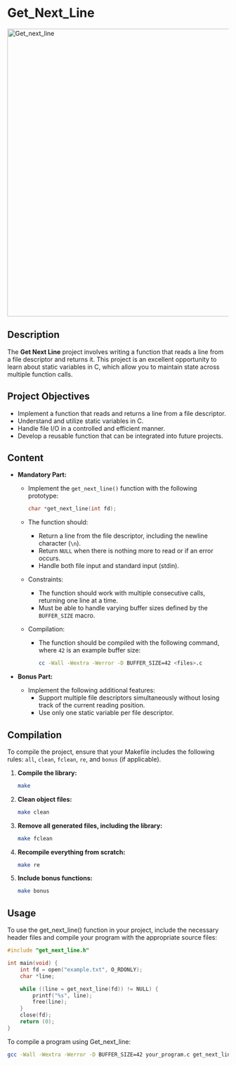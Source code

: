 # Get_Next_Line

<img width="654" alt="Get_next_line" src="https://github.com/user-attachments/assets/d42866fe-7b13-4c51-8cb1-97c2e8c323c8">

## Description

The **Get Next Line** project involves writing a function that reads a line from a file descriptor and returns it. This project is an excellent opportunity to learn about static variables in C, which allow you to maintain state across multiple function calls.

## Project Objectives

- Implement a function that reads and returns a line from a file descriptor.
- Understand and utilize static variables in C.
- Handle file I/O in a controlled and efficient manner.
- Develop a reusable function that can be integrated into future projects.

## Content

- **Mandatory Part:**
  - Implement the `get_next_line()` function with the following prototype:

    ```c
    char *get_next_line(int fd);
    ```

  - The function should:
    - Return a line from the file descriptor, including the newline character (`\n`).
    - Return `NULL` when there is nothing more to read or if an error occurs.
    - Handle both file input and standard input (stdin).

  - Constraints:
    - The function should work with multiple consecutive calls, returning one line at a time.
    - Must be able to handle varying buffer sizes defined by the `BUFFER_SIZE` macro.

  - Compilation:
    - The function should be compiled with the following command, where `42` is an example buffer size:
      ```bash
      cc -Wall -Wextra -Werror -D BUFFER_SIZE=42 <files>.c
      ```

- **Bonus Part:**
  - Implement the following additional features:
    - Support multiple file descriptors simultaneously without losing track of the current reading position.
    - Use only one static variable per file descriptor.

## Compilation

To compile the project, ensure that your Makefile includes the following rules: `all`, `clean`, `fclean`, `re`, and `bonus` (if applicable).

1. **Compile the library:**

   ```bash
   make
   ```

2. **Clean object files:**

   ```bash
   make clean
   ```

3. **Remove all generated files, including the library:**

   ```bash
   make fclean
   ```

4. **Recompile everything from scratch:**

   ```bash
   make re
   ```

5. **Include bonus functions:**

   ```bash
   make bonus
   ```

## Usage

To use the get_next_line() function in your project, include the necessary header files and compile your program with the appropriate source files:

```c
#include "get_next_line.h"

int main(void) {
    int fd = open("example.txt", O_RDONLY);
    char *line;

    while ((line = get_next_line(fd)) != NULL) {
        printf("%s", line);
        free(line);
    }
    close(fd);
    return (0);
}
```

To compile a program using Get_next_line:

```bash
gcc -Wall -Wextra -Werror -D BUFFER_SIZE=42 your_program.c get_next_line.c get_next_line_utils.c -o your_program
```
